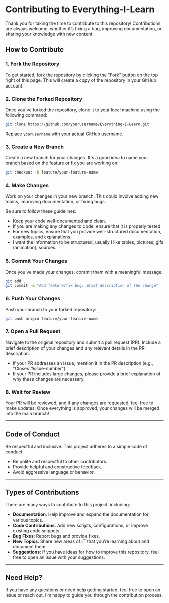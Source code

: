 # Contributing to Everything-I-Learn

Thank you for taking the time to contribute to this repository! Contributions are always welcome, whether it’s fixing a bug, improving documentation, or sharing your knowledge with new content.

## How to Contribute

### 1. Fork the Repository
To get started, fork the repository by clicking the "Fork" button on the top right of this page. This will create a copy of the repository in your GitHub account.

### 2. Clone the Forked Repository
Once you've forked the repository, clone it to your local machine using the following command:

```bash
git clone https://github.com/yourusername/Everything-I-Learn.git
```

Replace `yourusername` with your actual GitHub username.

### 3. Create a New Branch
Create a new branch for your changes. It's a good idea to name your branch based on the feature or fix you are working on:

```bash
git checkout -b feature/your-feature-name
```

### 4. Make Changes
Work on your changes in your new branch. This could involve adding new topics, improving documentation, or fixing bugs.

Be sure to follow these guidelines:
- Keep your code well-documented and clean.
- If you are making any changes to code, ensure that it is properly tested.
- For new topics, ensure that you provide well-structured documentation, examples, and explanations.
- I want the information to be structured, usually I like tables, pictures, gifs (animation), sources.

### 5. Commit Your Changes
Once you've made your changes, commit them with a meaningful message:

```bash
git add .
git commit -m "Add feature/fix bug: Brief description of the change"
```

### 6. Push Your Changes
Push your branch to your forked repository:

```bash
git push origin feature/your-feature-name
```

### 7. Open a Pull Request
Navigate to the original repository and submit a pull request (PR). Include a brief description of your changes and any relevant details in the PR description.

- If your PR addresses an issue, mention it in the PR description (e.g., "Closes #issue-number").
- If your PR includes large changes, please provide a brief explanation of why these changes are necessary.

### 8. Wait for Review
Your PR will be reviewed, and if any changes are requested, feel free to make updates. Once everything is approved, your changes will be merged into the main branch!

---

## Code of Conduct

Be respectful and inclusive. This project adheres to a simple code of conduct:
- Be polite and respectful to other contributors.
- Provide helpful and constructive feedback.
- Avoid aggressive language or behavior.

---

## Types of Contributions

There are many ways to contribute to this project, including:

- **Documentation**: Help improve and expand the documentation for various topics.
- **Code Contributions**: Add new scripts, configurations, or improve existing code snippets.
- **Bug Fixes**: Report bugs and provide fixes.
- **New Topics**: Share new areas of IT that you’re learning about and document them.
- **Suggestions**: If you have ideas for how to improve this repository, feel free to open an issue with your suggestions.

---

## Need Help?

If you have any questions or need help getting started, feel free to open an issue or reach out. I’m happy to guide you through the contribution process.
